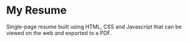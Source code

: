 # My Resume
Single-page resume built using HTML, CSS and Javascript that can be viewed on the web and exported to a PDF.
